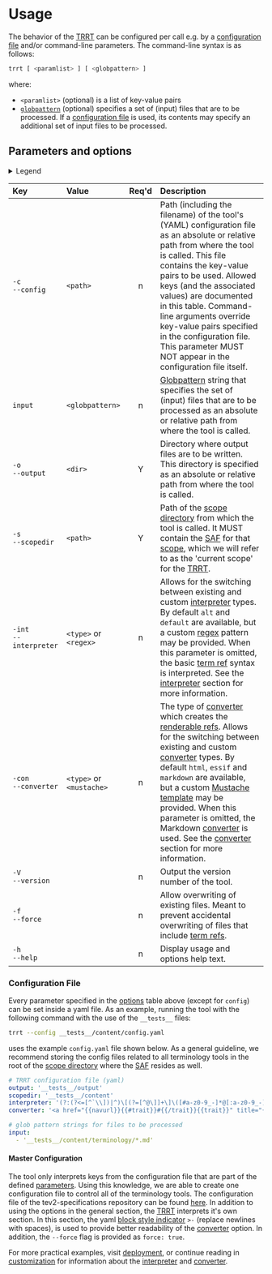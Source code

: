 # Usage

The behavior of the [TRRT](@) can be configured per call e.g. by a [configuration file](#configuration-file) and/or command-line parameters. The command-line syntax is as follows:

~~~bash
trrt [ <paramlist> ] [ <globpattern> ]
~~~

where:
- `<paramlist>` (optional) is a list of key-value pairs
- [`globpattern`](https://en.wikipedia.org/wiki/Glob_(programming)#Syntax) (optional) specifies a set of (input) files that are to be processed. If a [configuration file](#configuration-file) is used, its contents may specify an additional set of input files to be processed.

## Parameters and options

<details>
  <summary>Legend</summary>

The columns in the following table are defined as follows:
1. **`Key`** is the text to be used as a key.
2. **`Value`** represents the kind of value to be used.
3. **`Req'd`** specifies whether (`Y`) or not (`n`) the field is required to be present when the tool is being called. If required, it MUST either be present in the configuration file, or as a command-line parameter.
4. **`Description`** specifies the meaning of the `Value` field, and other things you may need to know, e.g. why it is needed, a required syntax, etc.

</details>

| Key                        | Value                      | Req'd | Description |
| :------------------------- | :------------------------- | :---: | :---------- |
| `-c`<br/>`--config`        | `<path>`                   |   n   | Path (including the filename) of the tool's (YAML) configuration file as an absolute or relative path from where the tool is called. This file contains the key-value pairs to be used. Allowed keys (and the associated values) are documented in this table. Command-line arguments override key-value pairs specified in the configuration file. This parameter MUST NOT appear in the configuration file itself. |
| `input`                    | `<globpattern>`            |   n   | [Globpattern](https://en.wikipedia.org/wiki/Glob_(programming)#Syntax) string that specifies the set of (input) files that are to be processed as an absolute or relative path from where the tool is called. |
| `-o`<br/>`--output`        | `<dir>`                    |   Y   | Directory where output files are to be written. This directory is specified as an absolute or relative path from where the tool is called. |
| `-s`<br/>`--scopedir`      | `<path>`                   |   Y   | Path of the [scope directory](@) from which the tool is called. It MUST contain the [SAF](@) for that [scope](@), which we will refer to as the 'current scope' for the [TRRT](@). |
| `-int`<br/>`--interpreter` | `<type>` or `<regex>`      |   n   | Allows for the switching between existing and custom [interpreter](@) types. By default `alt` and `default` are available, but a custom [regex](@) pattern may be provided. When this parameter is omitted, the basic [term ref](@) syntax is interpreted. See the [interpreter](customization#interpreter) section for more information. |
| `-con`<br/>`--converter`   | `<type>` or `<mustache>`   |   n   | The type of [converter](customization#converter) which creates the [renderable refs](@). Allows for the switching between existing and custom [converter](@) types. By default `html`, `essif` and `markdown` are available, but a custom [Mustache template](https://handlebarsjs.com/guide/) may be provided. When this parameter is omitted, the Markdown [converter](@) is used. See the [converter](customization#converter) section for more information. |
| `-V`<br/>`--version`       |                            |   n   | Output the version number of the tool. |
| `-f`<br/>`--force`         |                            |   n   | Allow overwriting of existing files. Meant to prevent accidental overwriting of files that include [term refs](@). |
| `-h`<br/>`--help`          |                            |   n   | Display usage and options help text. |


### Configuration File
Every parameter specified in the [options](#parameters-and-options) table above (except for `config`) can be set inside a yaml file. As an example, running the tool with the following command with the use of the `__tests__` files:

```bash
trrt --config __tests__/content/config.yaml
```

uses the example `config.yaml` file shown below. As a general guideline, we recommend storing the config files related to all terminology tools in the root of the [scope directory](@) where the [SAF](@) resides as well.

```yaml title="__tests__/content/config.yaml"
# TRRT configuration file (yaml)
output: '__tests__/output'
scopedir: '__tests__/content'
interpreter: '(?:(?<=[^`\\])|^)\[(?=[^@\]]+\]\([#a-z0-9_-]*@[:a-z0-9_-]*\))(?<showtext>[^\n\]@]+)\]\((?:(?<id>[a-z0-9_-]*)?(?:#(?<trait>[a-z0-9_-]+))?)?@(?<scopetag>[a-z0-9_-]*)(?::(?<vsntag>[a-z0-9_-]+))?\)' # `alt` or `default` are also valid values
converter: '<a href="{{navurl}}{{#trait}}#{{/trait}}{{trait}}" title="{{glossaryText}}">{{showtext}}</a>' # `http`, `essif` or `markdown` are also valid values

# glob pattern strings for files to be processed
input:
  - '__tests__/content/terminology/*.md'
```

#### Master Configuration
The tool only interprets keys from the configuration file that are part of the defined [parameters](#parameters-and-options). Using this knowledge, we are able to create one configuration file to control all of the terminology tools. The configuration file of the tev2-specifications repository can be found [here](https://github.com/tno-terminology-design/tev2-specifications/blob/main/docs/config.yaml). In addition to using the options in the general section, the [TRRT](@) interprets it's own section. In this section, the yaml [block style indicator](https://yaml-multiline.info/) `>-` (replace newlines with spaces), is used to provide better readability of the [converter](@) option. In addition, the `--force` flag is provided as `force: true`.

For more practical examples, visit [deployment](deployment), or continue reading in [customization](customization) for information about the [interpreter](customization#interpreter) and [converter](customization#converter).
